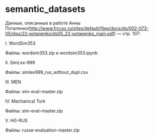 # semantic_datasets

Данные, описанные в работе Анны Потапенко(http://www.frccsc.ru/sites/default/files/docs/ds/002-073-05/diss/22-potapenko/ds05_22-potapenko_main.pdf) — стр. 107:

I. WordSim353

Файлы: wordsim353.zip и wordsim353.ipynb

II. SimLex-999

Файлы: simlex999_rus_without_dupl.csv

III. MEN

Файлы: sim-eval-master.zip

IV. Mechanical Turk

Файлы: sim-eval-master.zip

V. HG-RUS

Файлы: russe-evaluation-master.zip
